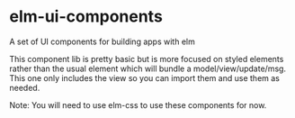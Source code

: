 elm-ui-components
==================
A set of UI components for building apps with elm

This component lib is pretty basic but is more focused on styled elements
rather than the usual element which will bundle a model/view/update/msg. This
one only includes the view so you can import them and use them as needed.

Note: You will need to use elm-css to use these components for now.
